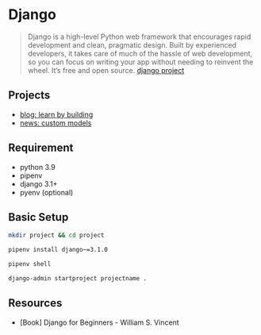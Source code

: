 # Django

> Django is a high-level Python web framework that encourages rapid development
> and clean, pragmatic design. Built by experienced developers, it takes care of
> much of the hassle of web development, so you can focus on writing your app
> without needing to reinvent the wheel. It’s free and open source.
> [django project](https://www.djangoproject.com)

## Projects

- [blog: learn by building](./blog)
- [news: custom models](./news)

## Requirement

- python 3.9
- pipenv
- django 3.1+
- pyenv (optional)

## Basic Setup

```bash
mkdir project && cd project

pipenv install django~=3.1.0

pipenv shell

django-admin startproject projectname .
```

## Resources

- [Book] Django for Beginners - William S. Vincent
